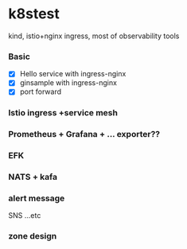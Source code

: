 # k8stest

kind, istio+nginx ingress, most of observability tools

### Basic

- [x] Hello service with ingress-nginx
- [x] ginsample with ingress-nginx
- [x] port forward

### Istio ingress +service mesh

### Prometheus + Grafana +  ... exporter??

### EFK

### NATS + kafa

### alert message

SNS ...etc

### zone design
